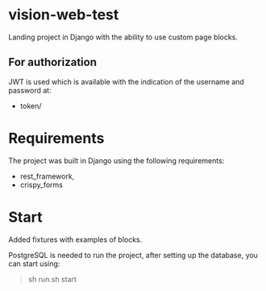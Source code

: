 # vision-web-test
Landing project in Django with the ability to use custom page blocks.

For authorization 
-----------------
JWT is used which is available with the indication of the username and password at:
- token/
# Requirements
The project was built in Django using the following requirements:
- rest_framework,
- crispy_forms
# Start

Added fixtures with examples of blocks.

PostgreSQL is needed to run the project, after setting up the database, 
you can start using:

> sh run.sh start
